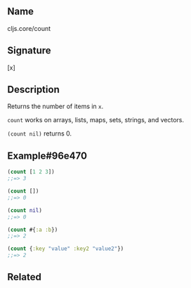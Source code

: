 ## Name
cljs.core/count

## Signature
[x]

## Description

Returns the number of items in `x`.

`count` works on arrays, lists, maps, sets, strings, and vectors.

`(count nil)` returns 0.

## Example#96e470

```clj
(count [1 2 3])
;;=> 3

(count [])
;;=> 0

(count nil)
;;=> 0

(count #{:a :b})
;;=> 2

(count {:key "value" :key2 "value2"})
;;=> 2
```

## Related
